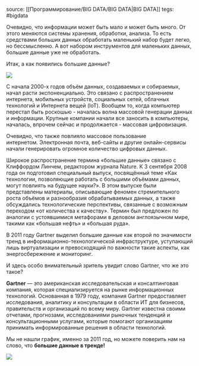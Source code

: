 source: [[Программирование/BIG DATA/BIG DATA|BIG DATA]]
tegs: #bigdata

Очевидно, что информации может быть мало и может быть много. От этого меняются системы хранения, обработки, анализа. То есть средствами больших данных обработать маленький набор будет легко, но бессмысленно. А вот набором инструментов для маленьких данных, большие данные уже не обработать.

Итак, а как появились большие данные?

![](https://ucarecdn.com/7ff15e2e-ef89-4af8-9bbf-56c3caa58af3/)

С начала 2000-х годов объём данных, создаваемых и собираемых, начал расти экспоненциально. Это связано с распространением интернета, мобильных устройств, социальных сетей, облачных технологий и Интернета вещей (IoT). Вообщем то, когда компьютер перестал быть роскошью - началась волна массовой генерации данных и информации. Крупные компании начали все заносить в компьютеры, началась, впрочем сейчас и продолжается - массовая цифровизация.

Очевидно, что также повлияло массовое пользование интернетом. Электронная почта, веб-сайты и другие онлайн-сервисы начали генерировать огромное количество цифровых данных.

Широкое распространение термина «большие данные» связано с Клиффордом Линчем, редактором журнала Nature. К 3 сентября 2008 года он подготовил специальный выпуск, посвящённый теме «Как технологии, позволяющие работать с большими объёмами данных, могут повлиять на будущее науки?». В этом выпуске были представлены материалы, описывающие феномен стремительного роста объёмов и разнообразия обрабатываемых данных, а также обсуждались технологические перспективы, связанные с возможным переходом «от количества к качеству». Термин был предложен по аналогии с устоявшимися метафорами в деловом англоязычном мире, такими как «большая нефть» и «большая руда».

В 2011 году Gartner выделил большие данные как второй по значимости тренд в информационно-технологической инфраструктуре, уступающий лишь виртуализации и превосходящий по важности такие аспекты, как энергосбережение и мониторинг.  
  
И здесь особо внимательный зритель увидит слово Gartner, что же это такое?

**Gartner** — это американская исследовательская и консалтинговая компания, которая специализируется на рынке информационных технологий. Основанная в 1979 году, компания Gartner предоставляет исследования, аналитику и консультации в области ИТ для бизнесов, правительств и организаций по всему миру. Gartner известна своими отчетами, прогнозами, исследованиями рыночных тенденций и консультационными услугами, которые помогают организациям принимать информированные решения в области технологий.

Мы не нашли график, именно за 2011 год, но можете поверить нам на слово, что **большие данные в тренде!**

![](https://ucarecdn.com/c6245c08-d1b8-4d55-a0dc-ca873cf9352e/)
